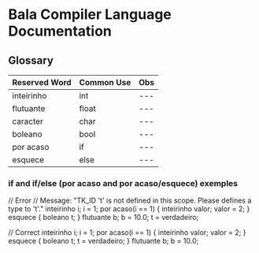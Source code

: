 # Bala Compiler Language Documentation 

## Glossary

| Reserved Word | Common Use | Obs |
|--- |--- |--- |
| inteirinho | int | --- |
| flutuante | float | --- |
| caracter | char | --- |
| boleano | bool | --- |
| por acaso | if | --- |
| esquece | else | --- |


### if and if/else (por acaso and por acaso/esquece) exemples

// Error
// Message: "TK_ID 't' is not defined in this scope. Please defines a type to 't'."
inteirinho i;
i = 1;
por acaso(i == 1)
{
  inteirinho valor;
  valor = 2;
}
esquece
{
  boleano t;
}
flutuante b;
b = 10.0;
t = verdadeiro;

// Correct
inteirinho i;
i = 1;
por acaso(i == 1)
{
  inteirinho valor;
  valor = 2;
}
esquece
{
  boleano t;
  t = verdadeiro;
}
flutuante b;
b = 10.0;